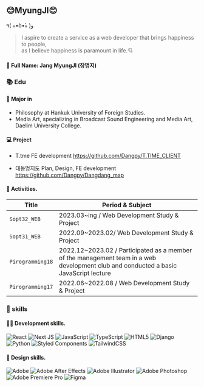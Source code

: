 ## 😊MyungJI😊

٩( ๑•̀o•́๑ )و

> I aspire to create a service as a web developer that brings happiness to people,<br> as I believe happiness is paramount in life.💘

#### 🔅 Full Name: Jang MyungJI (장명지)

### 📚 Edu

#### 📑 Major in

- Philosophy at Hankuk University of Foreign Studies.
- Media Art, specializing in Broadcast Sound Engineering and Media Art, Daelim University College.

#### 💻 Project

- T.tme FE development https://github.com/Dangpy/T.TIME_CLIENT

- 대동멍지도 Plan, Design, FE development https://github.com/Dangpy/Dangdang_map

#### 👾 Activities.

| Title            | Period & Subject                                                                                                                     |
| ---------------- | ------------------------------------------------------------------------------------------------------------------------------------ |
| `Sopt32_WEB`     | 2023.03~ing / Web Development Study & Project                                                                                        |
| `Sopt31_WEB`     | 2022.09~2023.02/ Web Development Study & Project                                                                      |
| `Pirogramming18` | 2022.12~2023.02 / Participated as a member of the management team in a web development club and conducted a basic JavaScript lecture |
| `Pirogramming17` | 2022.06~2022.08 / Web Development Study & Project                                                                      |

### 💪 skills

#### 👩‍💻 Development skills.

![React](https://img.shields.io/badge/react-%2320232a.svg?style=for-the-badge&logo=react&logoColor=%2361DAFB)
![Next JS](https://img.shields.io/badge/Next-black?style=for-the-badge&logo=next.js&logoColor=white)
![JavaScript](https://img.shields.io/badge/javascript-%23323330.svg?style=for-the-badge&logo=javascript&logoColor=%23F7DF1E) ![TypeScript](https://img.shields.io/badge/typescript-%23007ACC.svg?style=for-the-badge&logo=typescript&logoColor=white) ![HTML5](https://img.shields.io/badge/html5-%23E34F26.svg?style=for-the-badge&logo=html5&logoColor=white) ![Django](https://img.shields.io/badge/django-%23092E20.svg?style=for-the-badge&logo=django&logoColor=white) ![Python](https://img.shields.io/badge/python-3670A0?style=for-the-badge&logo=python&logoColor=ffdd54) ![Styled Components](https://img.shields.io/badge/styled--components-DB7093?style=for-the-badge&logo=styled-components&logoColor=white) ![TailwindCSS](https://img.shields.io/badge/tailwindcss-%2338B2AC.svg?style=for-the-badge&logo=tailwind-css&logoColor=white)

#### 🎨 Design skills.

![Adobe](https://img.shields.io/badge/adobe-%23FF0000.svg?style=for-the-badge&logo=adobe&logoColor=white) ![Adobe After Effects](https://img.shields.io/badge/Adobe%20After%20Effects-9999FF.svg?style=for-the-badge&logo=Adobe%20After%20Effects&logoColor=white) ![Adobe Illustrator](https://img.shields.io/badge/adobe%20illustrator-%23FF9A00.svg?style=for-the-badge&logo=adobe%20illustrator&logoColor=white) ![Adobe Photoshop](https://img.shields.io/badge/adobe%20photoshop-%2331A8FF.svg?style=for-the-badge&logo=adobe%20photoshop&logoColor=white) ![Adobe Premiere Pro](https://img.shields.io/badge/Adobe%20Premiere%20Pro-9999FF.svg?style=for-the-badge&logo=Adobe%20Premiere%20Pro&logoColor=white) ![Figma](https://img.shields.io/badge/figma-%23F24E1E.svg?style=for-the-badge&logo=figma&logoColor=white)
